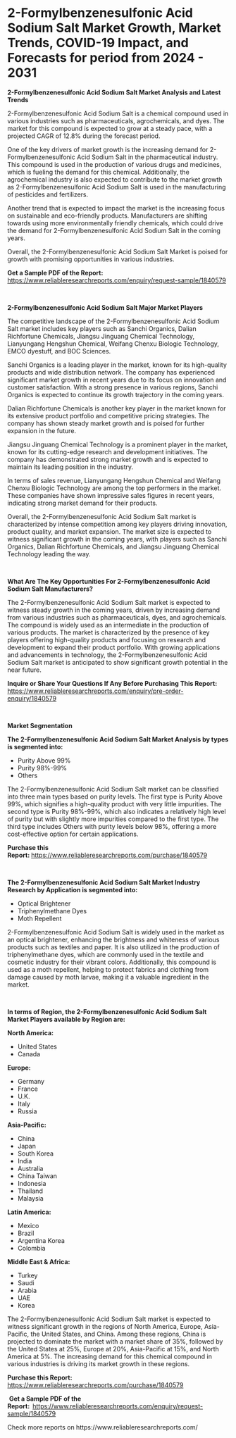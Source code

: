<p><h1>2-Formylbenzenesulfonic Acid Sodium Salt Market Growth, Market Trends, COVID-19 Impact, and Forecasts for period from 2024 - 2031</h1></p><p><strong>2-Formylbenzenesulfonic Acid Sodium Salt Market Analysis and Latest Trends</strong></p>
<p><p>2-Formylbenzenesulfonic Acid Sodium Salt is a chemical compound used in various industries such as pharmaceuticals, agrochemicals, and dyes. The market for this compound is expected to grow at a steady pace, with a projected CAGR of 12.8% during the forecast period.</p><p>One of the key drivers of market growth is the increasing demand for 2-Formylbenzenesulfonic Acid Sodium Salt in the pharmaceutical industry. This compound is used in the production of various drugs and medicines, which is fueling the demand for this chemical. Additionally, the agrochemical industry is also expected to contribute to the market growth as 2-Formylbenzenesulfonic Acid Sodium Salt is used in the manufacturing of pesticides and fertilizers.</p><p>Another trend that is expected to impact the market is the increasing focus on sustainable and eco-friendly products. Manufacturers are shifting towards using more environmentally friendly chemicals, which could drive the demand for 2-Formylbenzenesulfonic Acid Sodium Salt in the coming years.</p><p>Overall, the 2-Formylbenzenesulfonic Acid Sodium Salt Market is poised for growth with promising opportunities in various industries.</p></p>
<p><strong>Get a Sample PDF of the Report:&nbsp;</strong> <a href="https://www.reliableresearchreports.com/enquiry/request-sample/1840579">https://www.reliableresearchreports.com/enquiry/request-sample/1840579</a></p>
<p>&nbsp;</p>
<p><strong>2-Formylbenzenesulfonic Acid Sodium Salt Major Market Players</strong></p>
<p><p>The competitive landscape of the 2-Formylbenzenesulfonic Acid Sodium Salt market includes key players such as Sanchi Organics, Dalian Richfortune Chemicals, Jiangsu Jinguang Chemical Technology, Lianyungang Hengshun Chemical, Weifang Chenxu Biologic Technology, EMCO dyestuff, and BOC Sciences. </p><p>Sanchi Organics is a leading player in the market, known for its high-quality products and wide distribution network. The company has experienced significant market growth in recent years due to its focus on innovation and customer satisfaction. With a strong presence in various regions, Sanchi Organics is expected to continue its growth trajectory in the coming years.</p><p>Dalian Richfortune Chemicals is another key player in the market known for its extensive product portfolio and competitive pricing strategies. The company has shown steady market growth and is poised for further expansion in the future. </p><p>Jiangsu Jinguang Chemical Technology is a prominent player in the market, known for its cutting-edge research and development initiatives. The company has demonstrated strong market growth and is expected to maintain its leading position in the industry.</p><p>In terms of sales revenue, Lianyungang Hengshun Chemical and Weifang Chenxu Biologic Technology are among the top performers in the market. These companies have shown impressive sales figures in recent years, indicating strong market demand for their products.</p><p>Overall, the 2-Formylbenzenesulfonic Acid Sodium Salt market is characterized by intense competition among key players driving innovation, product quality, and market expansion. The market size is expected to witness significant growth in the coming years, with players such as Sanchi Organics, Dalian Richfortune Chemicals, and Jiangsu Jinguang Chemical Technology leading the way.</p></p>
<p>&nbsp;</p>
<p><strong>What Are The Key Opportunities For 2-Formylbenzenesulfonic Acid Sodium Salt Manufacturers?</strong></p>
<p><p>The 2-Formylbenzenesulfonic Acid Sodium Salt market is expected to witness steady growth in the coming years, driven by increasing demand from various industries such as pharmaceuticals, dyes, and agrochemicals. The compound is widely used as an intermediate in the production of various products. The market is characterized by the presence of key players offering high-quality products and focusing on research and development to expand their product portfolio. With growing applications and advancements in technology, the 2-Formylbenzenesulfonic Acid Sodium Salt market is anticipated to show significant growth potential in the near future.</p></p>
<p><strong>Inquire or Share Your Questions If Any Before Purchasing This Report:</strong> <a href="https://www.reliableresearchreports.com/enquiry/pre-order-enquiry/1840579">https://www.reliableresearchreports.com/enquiry/pre-order-enquiry/1840579</a></p>
<p>&nbsp;</p>
<p><strong>Market Segmentation</strong></p>
<p><strong>The 2-Formylbenzenesulfonic Acid Sodium Salt Market Analysis by types is segmented into:</strong></p>
<p><ul><li>Purity Above 99%</li><li>Purity 98%-99%</li><li>Others</li></ul></p>
<p><p>The 2-Formylbenzenesulfonic Acid Sodium Salt market can be classified into three main types based on purity levels. The first type is Purity Above 99%, which signifies a high-quality product with very little impurities. The second type is Purity 98%-99%, which also indicates a relatively high level of purity but with slightly more impurities compared to the first type. The third type includes Others with purity levels below 98%, offering a more cost-effective option for certain applications.</p></p>
<p><strong>Purchase this Report:&nbsp;</strong><a href="https://www.reliableresearchreports.com/purchase/1840579">https://www.reliableresearchreports.com/purchase/1840579</a></p>
<p>&nbsp;</p>
<p><strong>The 2-Formylbenzenesulfonic Acid Sodium Salt Market Industry Research by Application is segmented into:</strong></p>
<p><ul><li>Optical Brightener</li><li>Triphenylmethane Dyes</li><li>Moth Repellent</li></ul></p>
<p><p>2-Formylbenzenesulfonic Acid Sodium Salt is widely used in the market as an optical brightener, enhancing the brightness and whiteness of various products such as textiles and paper. It is also utilized in the production of triphenylmethane dyes, which are commonly used in the textile and cosmetic industry for their vibrant colors. Additionally, this compound is used as a moth repellent, helping to protect fabrics and clothing from damage caused by moth larvae, making it a valuable ingredient in the market.</p></p>
<p>&nbsp;</p>
<p><strong>In terms of Region, the 2-Formylbenzenesulfonic Acid Sodium Salt Market Players available by Region are:</strong></p>
<p>
    <p> <strong> North America: </strong>
        <ul>
            <li>United States</li>
            <li>Canada</li>
        </ul>
        </p> 
    <p> <strong> Europe: </strong>
        <ul>
            <li>Germany</li>
            <li>France</li>
            <li>U.K.</li>
            <li>Italy</li>
            <li>Russia</li>
        </ul>
        </p> 
    <p> <strong> Asia-Pacific: </strong>
        <ul>
            <li>China</li>
            <li>Japan</li>
            <li>South Korea</li>
            <li>India</li>
            <li>Australia</li>
            <li>China Taiwan</li>
            <li>Indonesia</li>
            <li>Thailand</li>
            <li>Malaysia</li>
        </ul>
        </p> 
    <p> <strong> Latin America: </strong>
        <ul>
            <li>Mexico</li>
            <li>Brazil</li>
            <li>Argentina Korea</li>
            <li>Colombia</li>
        </ul>
        </p> 
    <p> <strong> Middle East & Africa: </strong>
        <ul>
            <li>Turkey</li>
            <li>Saudi</li>
            <li>Arabia</li>
            <li>UAE</li>
            <li>Korea</li>
        </ul>
    </p>
    </p>
<p><p>The 2-Formylbenzenesulfonic Acid Sodium Salt market is expected to witness significant growth in the regions of North America, Europe, Asia-Pacific, the United States, and China. Among these regions, China is projected to dominate the market with a market share of 35%, followed by the United States at 25%, Europe at 20%, Asia-Pacific at 15%, and North America at 5%. The increasing demand for this chemical compound in various industries is driving its market growth in these regions.</p></p>
<p><strong>Purchase this Report: </strong><a href="https://www.reliableresearchreports.com/purchase/1840579">https://www.reliableresearchreports.com/purchase/1840579</a></p>
<p>&nbsp;<strong>Get a Sample PDF of the Report:&nbsp;&nbsp;</strong><a href="https://www.reliableresearchreports.com/enquiry/request-sample/1840579">https://www.reliableresearchreports.com/enquiry/request-sample/1840579</a></p>
<p><strong></strong></p>
<p>Check more reports on https://www.reliableresearchreports.com/</p>